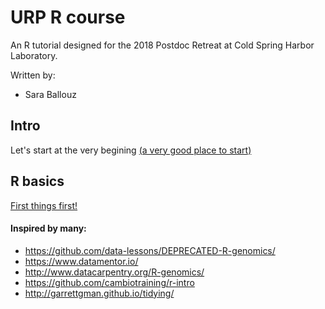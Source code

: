 # URP R course

An R tutorial designed for the 2018 Postdoc Retreat at Cold Spring Harbor Laboratory.

Written by: 
- Sara Ballouz


## Intro
Let's start at the very begining [(a very good place to start)](intro.md)

## R basics
[First things first!](primer.md)



#### Inspired by many:
- https://github.com/data-lessons/DEPRECATED-R-genomics/
- https://www.datamentor.io/
- http://www.datacarpentry.org/R-genomics/
- https://github.com/cambiotraining/r-intro
- http://garrettgman.github.io/tidying/

